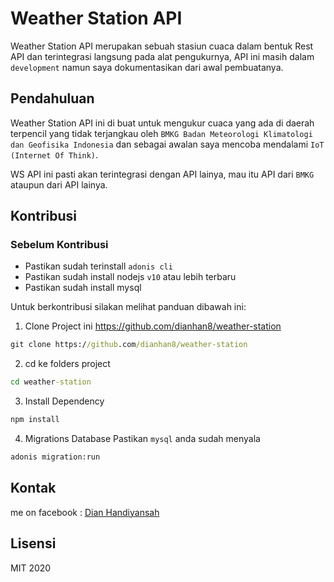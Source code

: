 # Weather Station API

Weather Station API merupakan sebuah stasiun cuaca dalam bentuk Rest API dan terintegrasi langsung pada alat pengukurnya, API ini masih dalam `development` namun saya dokumentasikan dari awal pembuatanya.

## Pendahuluan

Weather Station API ini di buat untuk mengukur cuaca yang ada di daerah terpencil yang tidak terjangkau oleh `BMKG Badan Meteorologi Klimatologi dan Geofisika Indonesia` dan sebagai awalan saya mencoba mendalami `IoT (Internet Of Think)`.

WS API ini pasti akan terintegrasi dengan API lainya, mau itu API dari `BMKG` ataupun dari API lainya. 

## Kontribusi

### Sebelum Kontribusi

- Pastikan sudah terinstall `adonis cli`
- Pastikan sudah install nodejs `v10` atau lebih terbaru
- Pastikan sudah install mysql


Untuk berkontribusi silakan melihat panduan dibawah ini:

1. Clone Project ini https://github.com/dianhan8/weather-station

```cmd
git clone https://github.com/dianhan8/weather-station
```
2. cd ke folders project
```cmd
cd weather-station
```

3. Install Dependency
```cmd
npm install
```

4. Migrations Database
Pastikan `mysql` anda sudah menyala
```cmd
adonis migration:run
```

## Kontak
me on facebook : <a href="https://www.facebook.com/dian.handiyansah" target="_blank">Dian Handiyansah</a>

## Lisensi
MIT 2020